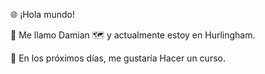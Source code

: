 🌐 ¡Hola mundo!

👋 Me llamo Damian
🗺️ y actualmente estoy en Hurlingham.

📆 En los próximos días, me gustaría Hacer un curso.
